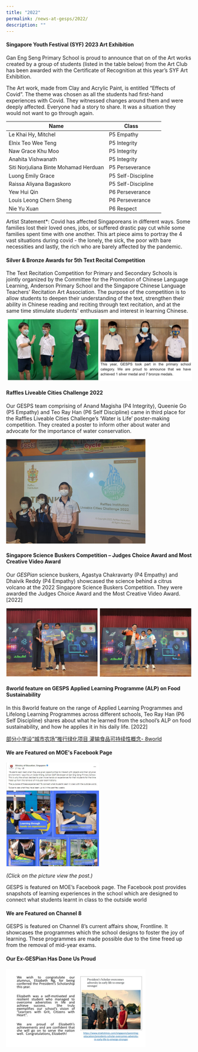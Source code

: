 ```yaml
---
title: "2022"
permalink: /news-at-gesps/2022/
description: ""
---
```

####     Singapore Youth Festival (SYF) 2023 Art Exhibition

Gan Eng Seng Primary School is proud to announce that on of the Art works created by a group of students (listed in the table below) from the Art Club has been awarded with the Certificate of Recognition at this year’s SYF Art Exhibition.

The Art work, made from Clay and Acrylic Paint, is entitled “Effects of Covid”.  The theme was chosen as all the students had first-hand experiences with Covid. They witnessed changes around them and were deeply affected. Everyone had a story to share. It was a situation they would not want to go through again.

| Name | Class |  |
| -------- | -------- | -------- |
| Le Khai Hy, Mitchel	     | P5 Empathy 
Elnix Teo Wee Teng | 	P5 Integrity
Naw Grace Khu Moo| P5 Integrity
Anahita Vishwanath	| P5 Integrity
 Siti Norjuliana Binte Mohamad Herduan| P5 Perseverance
Luong Emily Grace| P5 Self-Discipline
Raissa Aliyana Bagaskoro| P5 Self-Discipline
Yew Hui Qin| P6 Perseverance
Louis Leong Chern Sheng| P6 Perseverance
Nie Yu Xuan| P6 Respect



Artist Statement*: Covid has affected Singaporeans in different ways. Some families lost their loved ones, jobs, or suffered drastic pay cut while some families spent time with one another. This art piece aims to portray the 4 vast situations during covid - the lonely, the sick, the poor with bare necessities and lastly, the rich who are barely affected by the pandemic.




#### Silver &amp; Bronze Awards for 5th Text Recital Competition

The Text Recitation Competition for Primary and Secondary Schools is jointly organized by the Committee for the Promotion of Chinese Language Learning, Anderson Primary School and the Singapore Chinese Language Teachers' Recitation Art Association.&nbsp;The purpose of the competition is to allow students to deepen their understanding of the text, strengthen their ability in Chinese reading and reciting through text recitation, and at the same time stimulate students' enthusiasm and interest in learning Chinese.

![](/images/5th%20Text%20Recital%20Competition.png)

#### Raffles Liveable Cities Challenge 2022

Our GESPS team comprising of Anand Magisha (P4 Integrity), Queenie Go (P5 Empathy) and Teo Ray Han (P6 Self Discipline) came in third place for the Raffles Liveable Cities Challenge’s ‘Water is Life’ poster-making competition. They created a poster to inform other about water and advocate for the importance of water conservation.

<img src="/images/Raffles%20Liveable%20Cities.jpg" style="width:75%">
		 
#### Singapore Science Buskers Competition – Judges Choice Award and Most Creative Video Award

Our&nbsp;_GESPian_&nbsp;science buskers, Agastya Chakravarty (P4 Empathy) and Dhaivik Reddy (P4 Empathy) showcased the science behind a citrus volcano at the 2022 Singapore Science Buskers Competition. They were awarded the Judges Choice Award and the Most Creative Video Award. \[2022\]

![](/images/science%20buskers.png)

#### 8world feature on GESPS Applied Learning Programme (ALP) on Food Sustainability


In this 8world feature on the range of Applied Learning Programmes and Lifelong Learning Programmes across different schools, Teo Ray Han (P6 Self Discipline) shares about what he learned from the school’s ALP on food sustainability, and how he applies it in his daily life. \[2022\]

[部分小学设“城市农场”推行绿化项目 灌输食品可持续性概念- 8world](https://go.gov.sg/sg-primary-school-alp-llp-food-sustainability)

#### We are Featured on MOE's Facebook Page

<a href="https://www.facebook.com/moesingapore/posts/pfbid0L3wxSSerVZwS7QQbWv6eKnQYxFKjFhuJk5dTn8kXSyGJsaxYW3KRg2fMKyMm5zzVl">
<img src="/images/FB%20Post.jpg" style="width:50%">
</a>

*(Click on the picture view the post.)*

GESPS is featured on MOE’s Facebook page. The Facebook post provides snapshots of learning experiences in the school which are designed to connect what students learnt in class to the outside world

#### We are Featured on Channel 8

GESPS is featured on Channel 8’s current affairs show, Frontline. It showcases the programmes which the school designs to foster the joy of learning. These programmes are made possible due to the time freed up from the removal of mid-year exams.



#### Our Ex-GESPian Has Done Us Proud

<img src="/images/ex-gespian.jpg" style="width:75%">